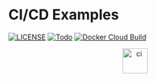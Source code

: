 # CI/CD Examples
[![LICENSE](https://img.shields.io/badge/LICENSE-GPL--3.0-green)](https://github.com/parhamzardoshti/CI-CD/blob/master/LICENSE) 
[![Todo](https://img.shields.io/badge/Todo-See%20Here-success)](https://github.com/parhamzardoshti/CI-CD/blob/master/TODO.md)
[![Docker Cloud Build](https://img.shields.io/docker/cloud/build/0xf15h/ghidra.svg?style=popout)](https://github.com/parhamzardoshti/CI-CD/)
<center><a href="https://pasteboard.co/JruF5Ph.png"><img src="https://pasteboard.co/JruF5Ph.png" alt="ci" height="50"/></a></center>
